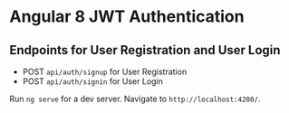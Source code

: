 # Angular 8 JWT Authentication

## Endpoints for User Registration and User Login
- POST `api/auth/signup` for User Registration
- POST `api/auth/signin` for User Login

Run `ng serve` for a dev server. Navigate to `http://localhost:4200/`.

